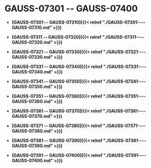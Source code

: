 # GAUSS-07301 -- GAUSS-07400<a name="ZH-CN_TOPIC_0302072933"></a>

-   **[GAUSS-07301 -- GAUSS-07310]({{< relref "./GAUSS-07301----GAUSS-07310.md" >}})**

-   **[GAUSS-07311 -- GAUSS-07320]({{< relref "./GAUSS-07311----GAUSS-07320.md" >}})**

-   **[GAUSS-07321 -- GAUSS-07330]({{< relref "./GAUSS-07321----GAUSS-07330.md" >}})**

-   **[GAUSS-07331 -- GAUSS-07340]({{< relref "./GAUSS-07331----GAUSS-07340.md" >}})**

-   **[GAUSS-07341 -- GAUSS-07350]({{< relref "./GAUSS-07341----GAUSS-07350.md" >}})**

-   **[GAUSS-07351 -- GAUSS-07360]({{< relref "./GAUSS-07351----GAUSS-07360.md" >}})**

-   **[GAUSS-07361 -- GAUSS-07370]({{< relref "./GAUSS-07361----GAUSS-07370.md" >}})**

-   **[GAUSS-07371 -- GAUSS-07380]({{< relref "./GAUSS-07371----GAUSS-07380.md" >}})**

-   **[GAUSS-07381 -- GAUSS-07390]({{< relref "./GAUSS-07381----GAUSS-07390.md" >}})**

-   **[GAUSS-07391 -- GAUSS-07400]({{< relref "./GAUSS-07391----GAUSS-07400.md" >}})**
